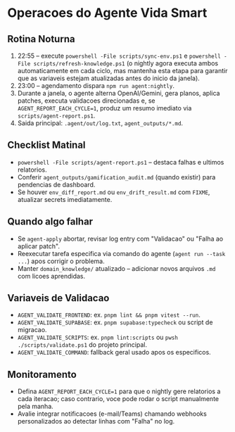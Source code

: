 # Operacoes do Agente Vida Smart

## Rotina Noturna
1. 22:55 – execute `powershell -File scripts/sync-env.ps1` e `powershell -File scripts/refresh-knowledge.ps1` (o nightly agora executa ambos automaticamente em cada ciclo, mas mantenha esta etapa para garantir que as variaveis estejam atualizadas antes do inicio da janela).
2. 23:00 – agendamento dispara `npm run agent:nightly`.
3. Durante a janela, o agente alterna OpenAI/Gemini, gera planos, aplica patches, executa validacoes direcionadas e, se `AGENT_REPORT_EACH_CYCLE=1`, produz um resumo imediato via `scripts/agent-report.ps1`.
4. Saida principal: `.agent/out/log.txt`, `agent_outputs/*.md`.

## Checklist Matinal
- `powershell -File scripts/agent-report.ps1` – destaca falhas e ultimos relatorios.
- Conferir `agent_outputs/gamification_audit.md` (quando existir) para pendencias de dashboard.
- Se houver `env_diff_report.md` ou `env_drift_result.md` com `FIXME`, atualizar secrets imediatamente.

## Quando algo falhar
- Se `agent-apply` abortar, revisar log entry com "Validacao" ou "Falha ao aplicar patch".
- Reexecutar tarefa especifica via comando do agente (`agent run --task ...`) apos corrigir o problema.
- Manter `domain_knowledge/` atualizado – adicionar novos arquivos `.md` com licoes aprendidas.

## Variaveis de Validacao
- `AGENT_VALIDATE_FRONTEND`: ex. `pnpm lint && pnpm vitest --run`.
- `AGENT_VALIDATE_SUPABASE`: ex. `pnpm supabase:typecheck` ou script de migracao.
- `AGENT_VALIDATE_SCRIPTS`: ex. `pnpm lint:scripts` ou `pwsh ./scripts/validate.ps1` do projeto principal.
- `AGENT_VALIDATE_COMMAND`: fallback geral usado apos os especificos.

## Monitoramento
- Defina `AGENT_REPORT_EACH_CYCLE=1` para que o nightly gere relatorios a cada iteracao; caso contrario, voce pode rodar o script manualmente pela manha.
- Avalie integrar notificacoes (e-mail/Teams) chamando webhooks personalizados ao detectar linhas com "Falha" no log.

